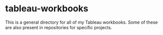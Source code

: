 # tableau-workbooks

This is a general directory for all of my Tableau workbooks. Some of these are also present in repositories for specific projects.
